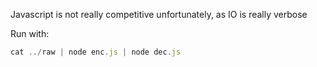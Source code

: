 Javascript is not really competitive unfortunately, as IO is really verbose

Run with:
```javascript
cat ../raw | node enc.js | node dec.js
```
